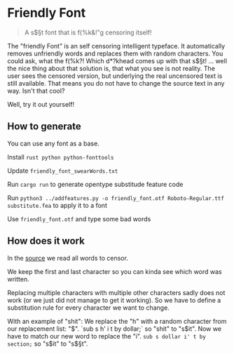 # Friendly Font

> A s$§t font that is f(%k&!"g censoring itself!

The "friendly Font" is an self censoring intelligent typeface.
It automatically removes unfriendly words and replaces them with random characters.
You could ask, what the f(%k?! Which d\*?khead comes up with that s$§t!
... well the nice thing about that solution is, that what you see is not reality.
The user sees the censored version, but underlying the real uncensored text is still available. That means you do not have to change the source text in any way.
Isn't that cool?

Well, try it out yourself!

## How to generate

You can use any font as a base.

Install `rust python python-fonttools`

Update `friendly_font_swearWords.txt`

Run `cargo run` to generate opentype substitude feature code

Run `python3 ../addfeatures.py -o friendly_font.otf Roboto-Regular.ttf substitute.fea` to apply it to a font

Use `friendly_font.otf` and type some bad words

## How does it work

In the [source](./src/main.rs) we read all words to censor.

We keep the first and last character so you can kinda see which word was written.

Replacing multiple characters with multiple other characters sadly does not work (or we just did not manage to get it working).
So we have to define a substitution rule for every character we want to change.

With an example of "shit":
We replace the "h" with a random character from our replacement list: "$".
`sub s h' i t by dollar;` so "shit" to "s$it".
Now we have to match our new word to replace the "i".
`sub s dollar i' t by section;` so "s$it" to "s$§t".
